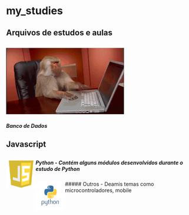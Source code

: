 # my_studies
## Arquivos de estudos e aulas
##
<img src="https://github.com/LuizSimoes/my_studies/blob/master/monkey-typing.gif">

##### Banco de Dados
## Javascript
## <img align="left" width="80" height="80" src="https://github.com/LuizSimoes/my_studies/blob/master/imgs/js6.png">
##### Python - Contém alguns módulos desenvolvidos durante o estudo de Python
<img align="left" width="80" height="80" src="https://github.com/LuizSimoes/my_studies/blob/master/imgs/python.png">
##### Outros - Deamis temas como microcontroladores, mobile
